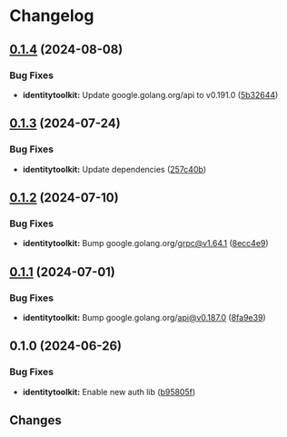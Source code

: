 # Changelog

## [0.1.4](https://github.com/googleapis/google-cloud-go/compare/identitytoolkit/v0.1.3...identitytoolkit/v0.1.4) (2024-08-08)


### Bug Fixes

* **identitytoolkit:** Update google.golang.org/api to v0.191.0 ([5b32644](https://github.com/googleapis/google-cloud-go/commit/5b32644eb82eb6bd6021f80b4fad471c60fb9d73))

## [0.1.3](https://github.com/googleapis/google-cloud-go/compare/identitytoolkit/v0.1.2...identitytoolkit/v0.1.3) (2024-07-24)


### Bug Fixes

* **identitytoolkit:** Update dependencies ([257c40b](https://github.com/googleapis/google-cloud-go/commit/257c40bd6d7e59730017cf32bda8823d7a232758))

## [0.1.2](https://github.com/googleapis/google-cloud-go/compare/identitytoolkit/v0.1.1...identitytoolkit/v0.1.2) (2024-07-10)


### Bug Fixes

* **identitytoolkit:** Bump google.golang.org/grpc@v1.64.1 ([8ecc4e9](https://github.com/googleapis/google-cloud-go/commit/8ecc4e9622e5bbe9b90384d5848ab816027226c5))

## [0.1.1](https://github.com/googleapis/google-cloud-go/compare/identitytoolkit/v0.1.0...identitytoolkit/v0.1.1) (2024-07-01)


### Bug Fixes

* **identitytoolkit:** Bump google.golang.org/api@v0.187.0 ([8fa9e39](https://github.com/googleapis/google-cloud-go/commit/8fa9e398e512fd8533fd49060371e61b5725a85b))

## 0.1.0 (2024-06-26)


### Bug Fixes

* **identitytoolkit:** Enable new auth lib ([b95805f](https://github.com/googleapis/google-cloud-go/commit/b95805f4c87d3e8d10ea23bd7a2d68d7a4157568))

## Changes
